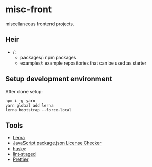 # misc-front

miscellaneous frontend projects.

## Heir

- /:
  - packages/: npm packages
  - examples/: example repositories that can be used as starter

## Setup development environment

After clone setup:

```
npm i -g yarn
yarn global add lerna
lerna bootstrap --force-local
```

## Tools

- [Lerna](https://lerna.js.org/)
- [JavaScript package.json License Checker](https://github.com/google/js-green-licenses)
- [husky](https://typicode.github.io/husky/#/)
- [lint-staged](https://github.com/okonet/lint-staged)
- [Prettier](https://prettier.io/)
